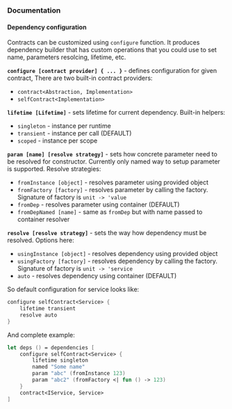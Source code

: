 ### Documentation

#### Dependency configuration

Contracts can be customized using `configure` function.
It produces dependency builder that has custom operations that you could use to set name, parameters resolcing, lifetime, etc.

**`configure [contract provider] { ... }`** - defines configuration for given contract, There are two built-in contract providers:

- `contract<Abstraction, Implementation>`
- `selfContract<Implementation>`

**`lifetime [Lifetime]`** - sets lifetime for current dependency. Built-in helpers:

- `singleton` - instance per runtime
- `transient` - instance per call (DEFAULT)
- `scoped` - instance per scope

**`param [name] [resolve strategy]`** - sets how concrete parameter need to be resolved for constructor. Currently only named way to setup parameter is supported. Resolve strategies:

- `fromInstance [object]` - resolves parameter using provided object
- `fromFactory [factory]` - resolves parameter by calling the factory. Signature of factory is `unit -> 'value`
- `fromDep` - resolves parameter using container (DEFAULT)
- `fromDepNamed [name]` - same as `fromDep` but with name passed to container resolver

**`resolve [resolve strategy]`** - sets the way how dependency must be resolved. Options here:

- `usingInstance [object]` - resolves dependency using provided object
- `usingFactory [factory]` - resolves dependency by calling the factory. Signature of factory is `unit -> 'service`
- `auto` - resolves dependency using container (DEFAULT)

So default configuration for service looks like:
```fsharp
configure selfContract<Service> {
    lifetime transient
    resolve auto
}
```
And complete example:
```fsharp
let deps () = dependencies [
    configure selfContract<Service> {
        lifetime singleton
        named "Some name"
        param "abc" (fromInstance 123)
        param "abc2" (fromFactory <| fun () -> 123)
    }
    contract<IService, Service>
]
```
